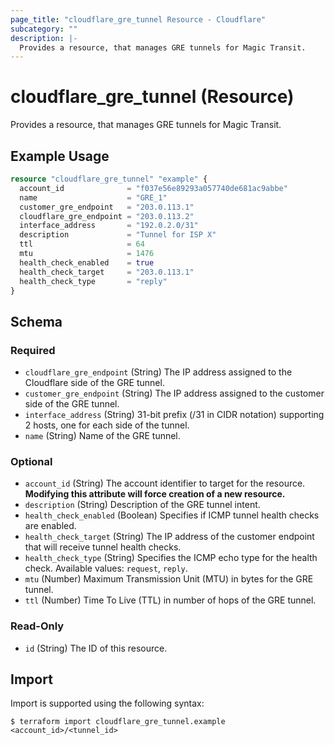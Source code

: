```yaml
---
page_title: "cloudflare_gre_tunnel Resource - Cloudflare"
subcategory: ""
description: |-
  Provides a resource, that manages GRE tunnels for Magic Transit.
---
```


# cloudflare_gre_tunnel (Resource)

Provides a resource, that manages GRE tunnels for Magic Transit.

## Example Usage

```terraform
resource "cloudflare_gre_tunnel" "example" {
  account_id              = "f037e56e89293a057740de681ac9abbe"
  name                    = "GRE_1"
  customer_gre_endpoint   = "203.0.113.1"
  cloudflare_gre_endpoint = "203.0.113.2"
  interface_address       = "192.0.2.0/31"
  description             = "Tunnel for ISP X"
  ttl                     = 64
  mtu                     = 1476
  health_check_enabled    = true
  health_check_target     = "203.0.113.1"
  health_check_type       = "reply"
}
```
<!-- schema generated by tfplugindocs -->
## Schema

### Required

- `cloudflare_gre_endpoint` (String) The IP address assigned to the Cloudflare side of the GRE tunnel.
- `customer_gre_endpoint` (String) The IP address assigned to the customer side of the GRE tunnel.
- `interface_address` (String) 31-bit prefix (/31 in CIDR notation) supporting 2 hosts, one for each side of the tunnel.
- `name` (String) Name of the GRE tunnel.

### Optional

- `account_id` (String) The account identifier to target for the resource. **Modifying this attribute will force creation of a new resource.**
- `description` (String) Description of the GRE tunnel intent.
- `health_check_enabled` (Boolean) Specifies if ICMP tunnel health checks are enabled.
- `health_check_target` (String) The IP address of the customer endpoint that will receive tunnel health checks.
- `health_check_type` (String) Specifies the ICMP echo type for the health check. Available values: `request`, `reply`.
- `mtu` (Number) Maximum Transmission Unit (MTU) in bytes for the GRE tunnel.
- `ttl` (Number) Time To Live (TTL) in number of hops of the GRE tunnel.

### Read-Only

- `id` (String) The ID of this resource.

## Import

Import is supported using the following syntax:

```shell
$ terraform import cloudflare_gre_tunnel.example <account_id>/<tunnel_id>
```
